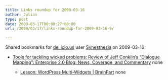 ```yaml
---
title: Links roundup for 2009-03-16
author: Julian
type: post
date: 2009-03-17T00:00:27+00:00
url: /2009/03/17/links-roundup-for-2009-03-16-9/

---
```

Shared bookmarks for [del.icio.us][1] user [Synesthesia][2] on 2009-03-16:

  * [Tools for tackling wicked problems: Review of Jeff Conklin&rsquo;s &ldquo;Dialogue Mapping&rdquo;: Enterprise 2.0 Blog: News, Coverage, and Commentary][3] 
    none</li> 
    
      * [Lesson: WordPress Multi-Widgets | BrainFart][4] 
        none</li> </ul>

 [1]: https://del.icio.us/
 [2]: https://del.icio.us/synesthesia
 [3]: https://www.fastforwardblog.com/2009/03/12/tools-for-tackling-wicked-problems-review-of-jeff-conklins-dialogue-mapping
 [4]: https://brainfart.com.ua/post/lesson-wordpress-multi-widgets